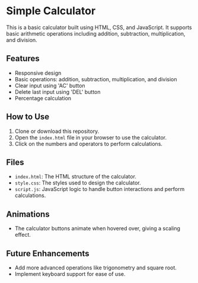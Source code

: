 # Simple Calculator


This is a basic calculator built using HTML, CSS, and JavaScript. It supports basic arithmetic operations including addition, subtraction, multiplication, and division.

## Features

- Responsive design
- Basic operations: addition, subtraction, multiplication, and division
- Clear input using 'AC' button
- Delete last input using 'DEL' button
- Percentage calculation

## How to Use

1. Clone or download this repository.
2. Open the `index.html` file in your browser to use the calculator.
3. Click on the numbers and operators to perform calculations.

## Files

- `index.html`: The HTML structure of the calculator.
- `style.css`: The styles used to design the calculator.
- `script.js`: JavaScript logic to handle button interactions and perform calculations.

## Animations

- The calculator buttons animate when hovered over, giving a scaling effect.

## Future Enhancements

- Add more advanced operations like trigonometry and square root.
- Implement keyboard support for ease of use.




